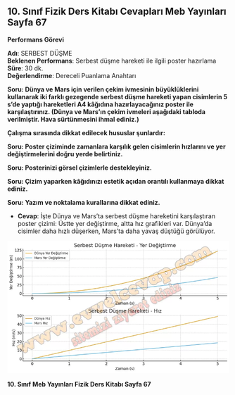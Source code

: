 ## 10. Sınıf Fizik Ders Kitabı Cevapları Meb Yayınları Sayfa 67

**Performans Görevi**

**Adı**: SERBEST DÜŞME  
 **Beklenen Performans**: Serbest düşme hareketi ile ilgili poster hazırlama  
 **Süre**: 30 dk.  
 **Değerlendirme**: Dereceli Puanlama Anahtarı

**Soru: Dünya ve Mars için verilen çekim ivmesinin büyüklüklerini kullanarak iki farklı gezegende serbest düşme hareketi yapan cisimlerin 5 s’de yaptığı hareketleri A4 kâğıdına hazırlayacağınız poster ile karşılaştırınız. (Dünya ve Mars’ın çekim ivmeleri aşağıdaki tabloda verilmiştir. Hava sürtünmesini ihmal ediniz.)**

**Çalışma sırasında dikkat edilecek hususlar şunlardır:**

**Soru: Poster çiziminde zamanlara karşılık gelen cisimlerin hızlarını ve yer değiştirmelerini doğru yerde belirtiniz.**

**Soru: Posterinizi görsel çizimlerle destekleyiniz.**

**Soru: Çizim yaparken kâğıdınızı estetik açıdan orantılı kullanmaya dikkat ediniz.**

**Soru: Yazım ve noktalama kurallarına dikkat ediniz.**

* **Cevap**: İşte Dünya ve Mars’ta serbest düşme hareketini karşılaştıran poster çizimi: Üstte yer değiştirme, altta hız grafikleri var. Dünya’da cisimler daha hızlı düşerken, Mars’ta daha yavaş düştüğü görülüyor.

![](./image1.webp)

**10. Sınıf Meb Yayınları Fizik Ders Kitabı Sayfa 67**